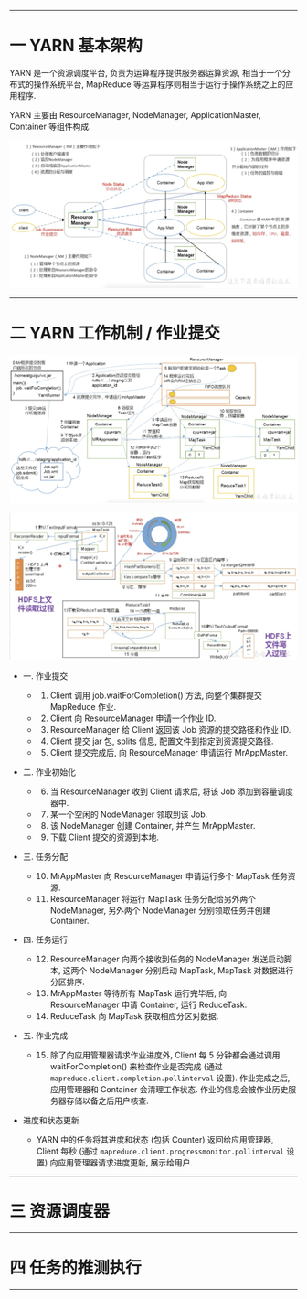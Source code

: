 


---

# 一 YARN 基本架构

YARN 是一个资源调度平台, 负责为运算程序提供服务器运算资源, 相当于一个分布式的操作系统平台, MapReduce 等运算程序则相当于运行于操作系统之上的应用程序.

YARN 主要由 ResourceManager, NodeManager, ApplicationMaster, Container 等组件构成.

![image](https://github.com/zozospider/note/blob/master/data-system/Hadoop/Hadoop-video1-YARN%E8%B5%84%E6%BA%90%E8%B0%83%E5%BA%A6%E5%99%A8/YARN%E6%9E%B6%E6%9E%84.png?raw=true)

---

# 二 YARN 工作机制 / 作业提交

![image](https://github.com/zozospider/note/blob/master/data-system/Hadoop/Hadoop-video1-YARN%E8%B5%84%E6%BA%90%E8%B0%83%E5%BA%A6%E5%99%A8/YARN%E5%B7%A5%E4%BD%9C%E6%9C%BA%E5%88%B6.png?raw=true)

![image](https://github.com/zozospider/note/blob/master/data-system/Hadoop/Hadoop-video1-YARN%E8%B5%84%E6%BA%90%E8%B0%83%E5%BA%A6%E5%99%A8/%E4%BD%9C%E4%B8%9A%E6%8F%90%E4%BA%A4%E6%B5%81%E7%A8%8B%E4%B9%8BMapReduce.png?raw=true)

- 一. 作业提交
  - 1. Client 调用 job.waitForCompletion() 方法, 向整个集群提交 MapReduce 作业.
  - 2. Client 向 ResourceManager 申请一个作业 ID.
  - 3. ResourceManager 给 Client 返回该 Job 资源的提交路径和作业 ID.
  - 4. Client 提交 jar 包, splits 信息, 配置文件到指定到资源提交路径.
  - 5. Client 提交完成后, 向 ResourceManager 申请运行 MrAppMaster.
- 二. 作业初始化
  - 6. 当 ResourceManager 收到 Client 请求后, 将该 Job 添加到容量调度器中.
  - 7. 某一个空闲的 NodeManager 领取到该 Job.
  - 8. 该 NodeManager 创建 Container, 并产生 MrAppMaster.
  - 9. 下载 Client 提交的资源到本地.
- 三. 任务分配
  - 10. MrAppMaster 向 ResourceManager 申请运行多个 MapTask 任务资源.
  - 11. ResourceManager 将运行 MapTask 任务分配给另外两个 NodeManager, 另外两个 NodeManager 分别领取任务并创建 Container.
- 四. 任务运行
  - 12. ResourceManager 向两个接收到任务的 NodeManager 发送启动脚本, 这两个 NodeManager 分别启动 MapTask, MapTask 对数据进行分区排序.
  - 13. MrAppMaster 等待所有 MapTask 运行完毕后, 向 ResourceManager 申请 Container, 运行 ReduceTask.
  - 14. ReduceTask 向 MapTask 获取相应分区对数据.
- 五. 作业完成
  - 15. 除了向应用管理器请求作业进度外, Client 每 5 分钟都会通过调用 waitForCompletion() 来检查作业是否完成 (通过 `mapreduce.client.completion.pollinterval` 设置). 作业完成之后, 应用管理器和 Container 会清理工作状态. 作业的信息会被作业历史服务器存储以备之后用户核查.

- 进度和状态更新
  - YARN 中的任务将其进度和状态 (包括 Counter) 返回给应用管理器, Client 每秒 (通过 `mapreduce.client.progressmonitor.pollinterval` 设置) 向应用管理器请求进度更新, 展示给用户.

---

# 三 资源调度器

---

# 四 任务的推测执行

---
